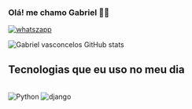 
### Olá! me chamo Gabriel 🤙🏽

[![whatszapp](https://img.shields.io/badge/WhatsApp-25D366?style=for-the-badge&logo=whatsapp&logoColor=white)](https://wa.me/qr/2RFBDZ26YMX3H1)

![Gabriel vasconcelos GitHub stats](https://github-readme-stats.vercel.app/api?username=G4briel-Vasconcelos&show_icons=true&theme=tokyonight)

## Tecnologias que eu uso no meu dia

<div styele='display: inline_block'><br/>
    <img alhn='centet' alt='Python' src= 'https://img.shields.io/badge/Python-14354C?style=for-the-badge&logo=python&logoColor=white' />
    <img alhn='center' alt='django' src= https://img.shields.io/badge/Django-092E20?style=for-the-badge&logo=django&logoColor=white />
</div>
